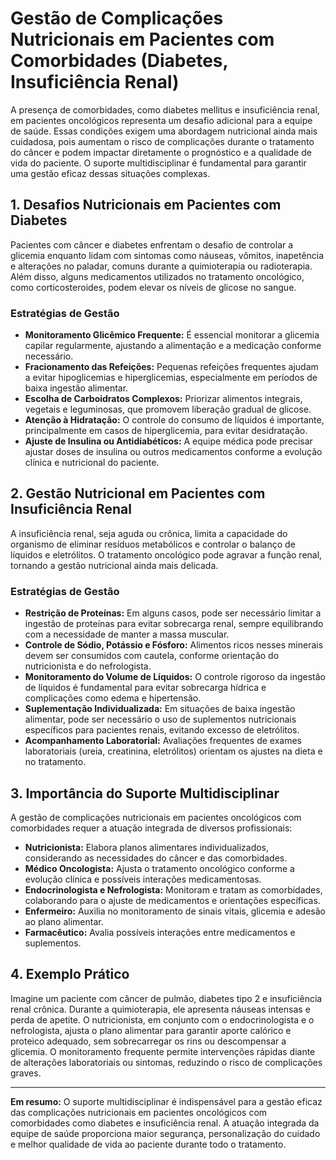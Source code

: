 # Gestão de Complicações Nutricionais em Pacientes com Comorbidades (Diabetes, Insuficiência Renal)

A presença de comorbidades, como diabetes mellitus e insuficiência renal, em pacientes oncológicos representa um desafio adicional para a equipe de saúde. Essas condições exigem uma abordagem nutricional ainda mais cuidadosa, pois aumentam o risco de complicações durante o tratamento do câncer e podem impactar diretamente o prognóstico e a qualidade de vida do paciente. O suporte multidisciplinar é fundamental para garantir uma gestão eficaz dessas situações complexas.

## 1. **Desafios Nutricionais em Pacientes com Diabetes**

Pacientes com câncer e diabetes enfrentam o desafio de controlar a glicemia enquanto lidam com sintomas como náuseas, vômitos, inapetência e alterações no paladar, comuns durante a quimioterapia ou radioterapia. Além disso, alguns medicamentos utilizados no tratamento oncológico, como corticosteroides, podem elevar os níveis de glicose no sangue.

### Estratégias de Gestão

- **Monitoramento Glicêmico Frequente:** É essencial monitorar a glicemia capilar regularmente, ajustando a alimentação e a medicação conforme necessário.
- **Fracionamento das Refeições:** Pequenas refeições frequentes ajudam a evitar hipoglicemias e hiperglicemias, especialmente em períodos de baixa ingestão alimentar.
- **Escolha de Carboidratos Complexos:** Priorizar alimentos integrais, vegetais e leguminosas, que promovem liberação gradual de glicose.
- **Atenção à Hidratação:** O controle do consumo de líquidos é importante, principalmente em casos de hiperglicemia, para evitar desidratação.
- **Ajuste de Insulina ou Antidiabéticos:** A equipe médica pode precisar ajustar doses de insulina ou outros medicamentos conforme a evolução clínica e nutricional do paciente.

## 2. **Gestão Nutricional em Pacientes com Insuficiência Renal**

A insuficiência renal, seja aguda ou crônica, limita a capacidade do organismo de eliminar resíduos metabólicos e controlar o balanço de líquidos e eletrólitos. O tratamento oncológico pode agravar a função renal, tornando a gestão nutricional ainda mais delicada.

### Estratégias de Gestão

- **Restrição de Proteínas:** Em alguns casos, pode ser necessário limitar a ingestão de proteínas para evitar sobrecarga renal, sempre equilibrando com a necessidade de manter a massa muscular.
- **Controle de Sódio, Potássio e Fósforo:** Alimentos ricos nesses minerais devem ser consumidos com cautela, conforme orientação do nutricionista e do nefrologista.
- **Monitoramento do Volume de Líquidos:** O controle rigoroso da ingestão de líquidos é fundamental para evitar sobrecarga hídrica e complicações como edema e hipertensão.
- **Suplementação Individualizada:** Em situações de baixa ingestão alimentar, pode ser necessário o uso de suplementos nutricionais específicos para pacientes renais, evitando excesso de eletrólitos.
- **Acompanhamento Laboratorial:** Avaliações frequentes de exames laboratoriais (ureia, creatinina, eletrólitos) orientam os ajustes na dieta e no tratamento.

## 3. **Importância do Suporte Multidisciplinar**

A gestão de complicações nutricionais em pacientes oncológicos com comorbidades requer a atuação integrada de diversos profissionais:

- **Nutricionista:** Elabora planos alimentares individualizados, considerando as necessidades do câncer e das comorbidades.
- **Médico Oncologista:** Ajusta o tratamento oncológico conforme a evolução clínica e possíveis interações medicamentosas.
- **Endocrinologista e Nefrologista:** Monitoram e tratam as comorbidades, colaborando para o ajuste de medicamentos e orientações específicas.
- **Enfermeiro:** Auxilia no monitoramento de sinais vitais, glicemia e adesão ao plano alimentar.
- **Farmacêutico:** Avalia possíveis interações entre medicamentos e suplementos.

## 4. **Exemplo Prático**

Imagine um paciente com câncer de pulmão, diabetes tipo 2 e insuficiência renal crônica. Durante a quimioterapia, ele apresenta náuseas intensas e perda de apetite. O nutricionista, em conjunto com o endocrinologista e o nefrologista, ajusta o plano alimentar para garantir aporte calórico e proteico adequado, sem sobrecarregar os rins ou descompensar a glicemia. O monitoramento frequente permite intervenções rápidas diante de alterações laboratoriais ou sintomas, reduzindo o risco de complicações graves.

---

**Em resumo:** O suporte multidisciplinar é indispensável para a gestão eficaz das complicações nutricionais em pacientes oncológicos com comorbidades como diabetes e insuficiência renal. A atuação integrada da equipe de saúde proporciona maior segurança, personalização do cuidado e melhor qualidade de vida ao paciente durante todo o tratamento.